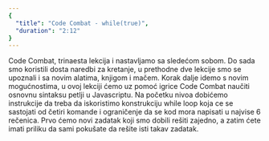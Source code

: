 ```yaml
---
{
  "title": "Code Combat - while(true)",
  "duration": "2:12"
}
---
```


Code Combat, trinaesta lekcija i nastavljamo sa sledećom sobom. Do sada smo koristili dosta naredbi za kretanje, u prethodne dve lekcije smo se upoznali i sa novim alatima, knjigom i mačem. Korak dalje idemo s novim mogućnostima, u ovoj lekciji ćemo uz pomoć igrice Code Combat naučiti osnovnu sintaksu petlji u Javascriptu. Na početku nivoa dobićemo instrukcije da treba da iskoristimo konstrukciju while loop koja ce se sastojati od četiri komande i ograničenje da se kod mora napisati u najvise 6 rečenica. Prvo ćemo novi zadatak koji smo dobili rešiti zajedno, a zatim ćete imati priliku da sami pokušate da rešite isti takav zadatak. 
